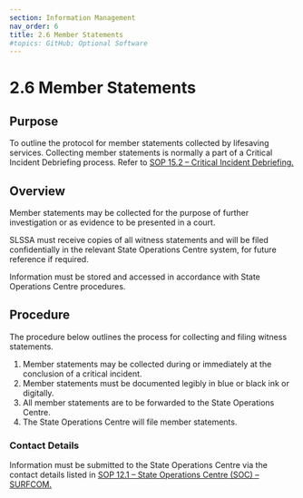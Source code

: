```yaml
---
section: Information Management
nav_order: 6
title: 2.6 Member Statements
#topics: GitHub; Optional Software
---
```


# 2.6 Member Statements

## Purpose

To outline the protocol for member statements collected by lifesaving services. Collecting member statements is normally a part of a Critical Incident Debriefing process. Refer to [SOP 15.2 – Critical Incident Debriefing.](#_15.2_Critical_Incident)

## Overview

Member statements may be collected for the purpose of further investigation or as evidence to be presented in a court.

SLSSA must receive copies of all witness statements and will be filed confidentially in the relevant State Operations Centre system, for future reference if required.

Information must be stored and accessed in accordance with State Operations Centre procedures.

## Procedure

The procedure below outlines the process for collecting and filing witness statements.

1. Member statements may be collected during or immediately at the conclusion of a critical incident.
2. Member statements must be documented legibly in blue or black ink or digitally.
3. All member statements are to be forwarded to the State Operations Centre.
4. The State Operations Centre will file member statements.

### Contact Details

Information must be submitted to the State Operations Centre via the contact details listed in [SOP 12.1 – State Operations Centre (SOC) – SURFCOM.](#_12.1_State_Operations)